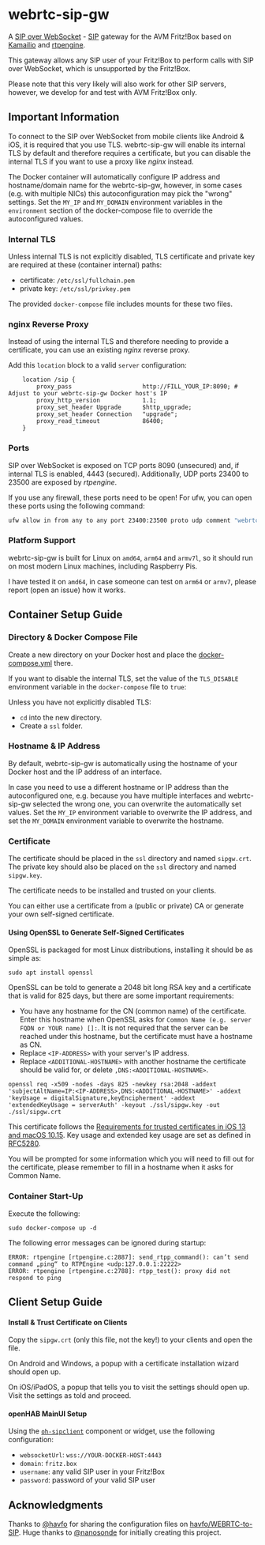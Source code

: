 # webrtc-sip-gw

A [SIP over WebSocket](https://datatracker.ietf.org/doc/html/rfc7118) - [SIP](https://datatracker.ietf.org/doc/html/rfc3261) gateway for the AVM Fritz!Box based on [Kamailio](https://www.kamailio.org/w/) and [rtpengine](https://github.com/sipwise/rtpengine).

This gateway allows any SIP user of your Fritz!Box to perform calls with SIP over WebSocket, which is unsupported by the Fritz!Box.

Please note that this very likely will also work for other SIP servers, however, we develop for and test with AVM Fritz!Box only.

## Important Information

To connect to the SIP over WebSocket from mobile clients like Android & iOS, it is required that you use TLS.
webrtc-sip-gw will enable its internal TLS by default and therefore requires a certificate, but you can disable the internal TLS if you want to use a proxy like _nginx_ instead.

The Docker container will automatically configure IP address and hostname/domain name for the webrtc-sip-gw,
however, in some cases (e.g. with multiple NICs) this autoconfiguration may pick the "wrong" settings.
Set the `MY_IP` and `MY_DOMAIN` environment variables in the `environment` section of the docker-compose file to override the autoconfigured values.

### Internal TLS

Unless internal TLS is not explicitly disabled, TLS certificate and private key are required at these (container internal) paths:

- certificate: `/etc/ssl/fullchain.pem`
- private key: `/etc/ssl/privkey.pem`

The provided `docker-compose` file includes mounts for these two files.

### nginx Reverse Proxy

Instead of using the internal TLS and therefore needing to provide a certificate, you can use an existing _nginx_ reverse proxy.

Add this `location` block to a valid `server` configuration:

```
    location /sip {
        proxy_pass                    http://FILL_YOUR_IP:8090; # Adjust to your webrtc-sip-gw Docker host's IP
        proxy_http_version            1.1;
        proxy_set_header Upgrade      $http_upgrade;
        proxy_set_header Connection   "upgrade";
        proxy_read_timeout            86400;
    }
```

### Ports

SIP over WebSocket is exposed on TCP ports 8090 (unsecured) and, if internal TLS is enabled, 4443 (secured).
Additionally, UDP ports 23400 to 23500 are exposed by _rtpengine_.

If you use any firewall, these ports need to be open!
For ufw, you can open these ports using the following command:

```bash
ufw allow in from any to any port 23400:23500 proto udp comment "webrtc-sip-gw UDP transport"
```

### Platform Support

webrtc-sip-gw is built for Linux on `amd64`, `arm64` and `armv7l`, so it should run on most modern Linux machines, including Raspberry Pis.

I have tested it on `amd64`, in case someone can test on `arm64` or `armv7`, please report (open an issue) how it works.

## Container Setup Guide

### Directory & Docker Compose File

Create a new directory on your Docker host and place the [docker-compose.yml](/docker-compose.yml) there.

If you want to disable the internal TLS, set the value of the `TLS_DISABLE` environment variable in the `docker-compose` file to `true`:

Unless you have not explicitly disabled TLS:

- `cd` into the new directory.
- Create a `ssl` folder.

### Hostname & IP Address

By default, webrtc-sip-gw is automatically using the hostname of your Docker host and the IP address of an interface.

In case you need to use a different hostname or IP address than the autoconfigured one,
e.g. because you have multiple interfaces and webrtc-sip-gw selected the wrong one, you can overwrite the automatically set values.
Set the `MY_IP` environment variable to overwrite the IP address, and set the `MY_DOMAIN` environment variable to overwrite the hostname.

### Certificate

The certificate should be placed in the `ssl` directory and named `sipgw.crt`.
The private key should also be placed on the `ssl` directory and named `sipgw.key`.

The certificate needs to be installed and trusted on your clients.

You can either use a certificate from a (public or private) CA or generate your own self-signed certificate.

#### Using OpenSSL to Generate Self-Signed Certificates

OpenSSL is packaged for most Linux distributions, installing it should be as simple as:

```shell
sudo apt install openssl
```

OpenSSL can be told to generate a 2048 bit long RSA key and a certificate that is valid for 825 days, but there are some important requirements:
- You have any hostname for the CN (common name) of the certificate. Enter this hostname when OpenSSL asks for `Common Name (e.g. server FQDN or YOUR name) []:`. It is not required that the server can be reached under this hostname, but the certificate must have a hostname as CN.
- Replace `<IP-ADDRESS>` with your server's IP address.
- Replace `<ADDITIONAL-HOSTNAME>` with another hostname the certificate should be valid for, or delete `,DNS:<ADDITIONAL-HOSTNAME>`.
```shell
openssl req -x509 -nodes -days 825 -newkey rsa:2048 -addext 'subjectAltName=IP:<IP-ADDRESS>,DNS:<ADDITIONAL-HOSTNAME>' -addext 'keyUsage = digitalSignature,keyEncipherment' -addext 'extendedKeyUsage = serverAuth' -keyout ./ssl/sipgw.key -out ./ssl/sipgw.crt
```

This certificate follows the [Requirements for trusted certificates in iOS 13 and macOS 10.15](https://support.apple.com/en-us/HT210176).
Key usage and extended key usage are set as defined in [RFC5280](https://www.rfc-editor.org/rfc/rfc5280#section-4.2.1.12).

You will be prompted for some information which you will need to fill out for the certificate, please remember to fill in a hostname when it asks for Common Name.

### Container Start-Up

Execute the following:

```shell
sudo docker-compose up -d
```

The following error messages can be ignored during startup:

```text
ERROR: rtpengine [rtpengine.c:2887]: send_rtpp_command(): can’t send command „ping“ to RTPEngine <udp:127.0.0.1:22222>
ERROR: rtpengine [rtpengine.c:2788]: rtpp_test(): proxy did not respond to ping
```

## Client Setup Guide

#### Install & Trust Certificate on Clients

Copy the `sipgw.crt` (only this file, not the key!) to your clients and open the file.

On Android and Windows, a popup with a certificate installation wizard should open up.

On iOS/iPadOS, a popup that tells you to visit the settings should open up.
Visit the settings as told and proceed.

#### openHAB MainUI Setup

Using the [`oh-sipclient`](https://openhab.org/docs/ui/components/oh-sipclient.html) component or widget, use the following configuration:

- `websocketUrl`: `wss://YOUR-DOCKER-HOST:4443`
- `domain`: `fritz.box`
- `username`: any valid SIP user in your Fritz!Box
- `password`: password of your valid SIP user

## Acknowledgments

Thanks to [@havfo](https://github.com/havfo) for sharing the configuration files on [havfo/WEBRTC-to-SIP](https://github.com/havfo/WEBRTC-to-SIP).
Huge thanks to [@nanosonde](https://github.com/nanosonde) for initially creating this project.
